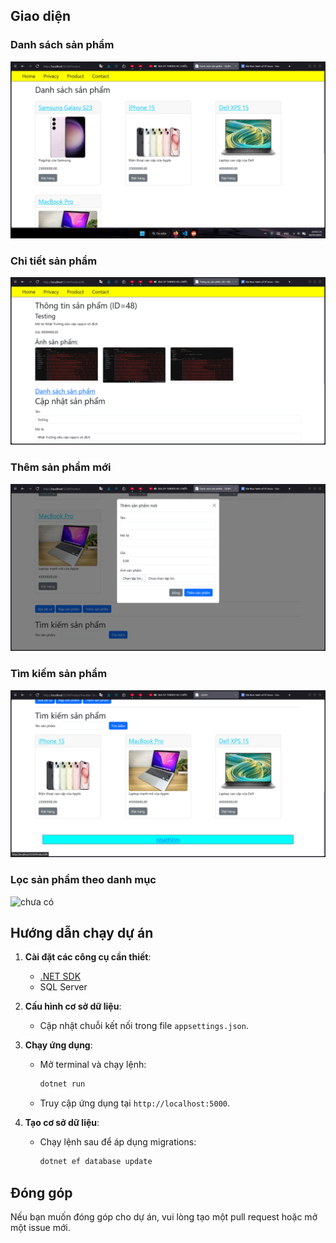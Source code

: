 ## Giao diện

### Danh sách sản phẩm
![](wwwroot/images/repo/1.png)

### Chi tiết sản phẩm
![](wwwroot/images/repo/2.png)

### Thêm sản phẩm mới
![](wwwroot/images/repo/3.png)

### Tìm kiếm sản phẩm
![](wwwroot/images/repo/4.png)

### Lọc sản phẩm theo danh mục
![chưa có]()

## Hướng dẫn chạy dự án

1. **Cài đặt các công cụ cần thiết**:
   - [.NET SDK](https://dotnet.microsoft.com/download)
   - SQL Server

2. **Cấu hình cơ sở dữ liệu**:
   - Cập nhật chuỗi kết nối trong file `appsettings.json`.

3. **Chạy ứng dụng**:
   - Mở terminal và chạy lệnh:
     ```bash
     dotnet run
     ```
   - Truy cập ứng dụng tại `http://localhost:5000`.

4. **Tạo cơ sở dữ liệu**:
   - Chạy lệnh sau để áp dụng migrations:
     ```bash
     dotnet ef database update
     ```

## Đóng góp

Nếu bạn muốn đóng góp cho dự án, vui lòng tạo một pull request hoặc mở một issue mới.
